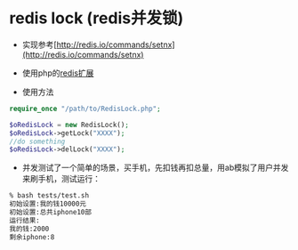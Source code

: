 redis lock (redis并发锁)
======

* 实现参考[http://redis.io/commands/setnx](http://redis.io/commands/setnx)
* 使用php的[redis扩展](https://github.com/nicolasff/phpredis)

* 使用方法
```php
require_once "/path/to/RedisLock.php";

$oRedisLock = new RedisLock();
$oRedisLock->getLock("XXXX");
//do something
$oRedisLock->delLock("XXXX");
```

* 并发测试了一个简单的场景，买手机，先扣钱再扣总量，用ab模拟了用户并发来刷手机，测试运行：
```bash
% bash tests/test.sh
初始设置:我的钱10000元
初始设置:总共iphone10部
运行结果:
我的钱:2000
剩余iphone:8
```
